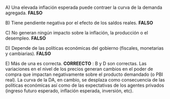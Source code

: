 A) Una elevada inflación esperada puede contraer la curva de la demanda agregada.
 **FALSO**
	
B) Tiene pendiente negativa por el efecto de los saldos reales.
 **FALSO**

C) No generan ningún impacto sobre la inflación, la producción o el desempleo.
 **FALSO**
	
D) Depende de las políticas económicas del gobierno (fiscales, monetarias y cambiarias).
 **FALSO**
 
E) Más de una es correcta.
 **CORREECTO** : B y D son correctas. Las variaciones en el nivel de los precios generan cambios en el poder de compra que impactan negativamente sobre el producto demandado (o PBI real). La curva de la DA, en cambio, se desplaza como consecuencia de las políticas económicas así como de las expectativas de los agentes privados (ingreso futuro esperado, inflación esperada, inversión, etc).
